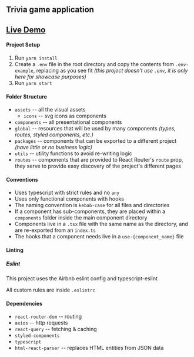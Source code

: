 ## Trivia game application

## [Live Demo](https://agitated-wright-ef2a46.netlify.app/)

#### Project Setup
1. Run `yarn install`
2. Create a `.env` file in the root directory and copy the contents from `.env-example`, replacing as you see fit _(this project doesn't use `.env`, it is only here for showcase purposes)_
3. Run `yarn start`

#### Folder Structure
- `assets` -- all the visual assets
    - `icons` -- svg icons as components
- `components` -- all presentational components
- `global` -- resources that will be used by many components *(types, routes, styled components, etc.)*
- `packages` -- components that can be exported to a different project *(have little or no business logic)*
- `utils` -- utility functions to avoid re-writing logic
- `routes` -- components that are provided to React Router's `route` prop, they serve to provide easy discovery of the project's different pages 
 
#### Conventions
- Uses typescript with strict rules and no `any`
- Uses only functional components with hooks
- The naming convention is `kebab-case` for all files and directories
- If a component has sub-components, they are placed within a `components` folder inside the main component directory
- Components live in a `.tsx` file with the same name as the directory, and are re-exported from an `index.ts`
- The hooks that a component needs live in a `use-{component_name}` file

#### Linting
##### Eslint
This project uses the Airbnb eslint config and typescript-eslint 

All custom rules are inside `.eslintrc`

#### Dependencies
- `react-router-dom` -- routing
- `axios` -- http requests
- `react-query` -- fetching & caching
- `styled-components`
- `typescript`
- `html-react-parser` -- replaces HTML entities from JSON data
